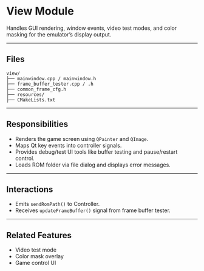 # View Module

Handles GUI rendering, window events, video test modes, and color masking for the emulator’s display output.

---

## Files

```
view/
├── mainwindow.cpp / mainwindow.h
├── frame_buffer_tester.cpp / .h
├── common_frame_cfg.h
├── resources/
├── CMakeLists.txt
```

---

## Responsibilities

- Renders the game screen using `QPainter` and `QImage`.
- Maps Qt key events into controller signals.
- Provides debug/test UI tools like buffer testing and pause/restart control.
- Loads ROM folder via file dialog and displays error messages.

---

## Interactions

- Emits `sendRomPath()` to Controller.
- Receives `updateFrameBuffer()` signal from frame buffer tester.

---

## Related Features

- Video test mode
- Color mask overlay
- Game control UI
